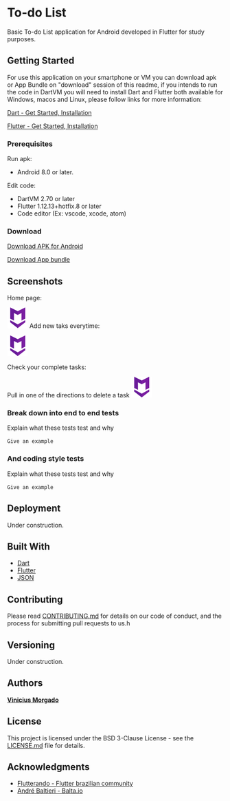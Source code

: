 # To-do List

Basic To-do List application for Android developed in Flutter for study purposes.

## Getting Started

For use this application on your smartphone or VM you can download apk or App Bundle on "download" session of this readme, if you intends to run the code in DartVM you will need to install Dart and Flutter both available for Windows, macos and Linux, please follow links for more information:

[Dart - Get Started, Installation](https://dart.dev/get-dart)

[Flutter - Get Started, Installation](https://flutter.dev/docs/get-started/install)

### Prerequisites

Run apk:
* Android 8.0 or later.

Edit code:
* DartVM 2.70 or later
* Flutter 1.12.13+hotfix.8 or later
* Code editor (Ex: vscode, xcode, atom)

### Download

[Download APK for Android]()

[Download App bundle]()

## Screenshots

Home page:

![alt text](https://github.com/adam-p/markdown-here/raw/master/src/common/images/icon48.png "Logo Title Text 1") Add new taks everytime:

![alt text](https://github.com/adam-p/markdown-here/raw/master/src/common/images/icon48.png "Logo Title Text 1")

Check your complete tasks:

Pull in one of the directions to delete a task
![alt text](https://github.com/adam-p/markdown-here/raw/master/src/common/images/icon48.png "Logo Title Text 1")

### Break down into end to end tests

Explain what these tests test and why

```
Give an example
```

### And coding style tests

Explain what these tests test and why

```
Give an example
```

## Deployment

Under construction.

## Built With

* [Dart](https://dart.dev/)
* [Flutter](https://flutter.dev/)
* [JSON](https://www.json.org/json-en.html)

## Contributing

Please read [CONTRIBUTING.md](https://github.com/viniciusmorgado/todolist/blob/master/CONTRIBUTING.md) for details on our code of conduct, and the process for submitting pull requests to us.h

## Versioning

Under construction.

## Authors

[**Vinicius Morgado**](https://github.com/viniciusmorgado)

## License

This project is licensed under the BSD 3-Clause License - see the [LICENSE.md](LICENSE.md) file for details.

## Acknowledgments

* [Flutterando - Flutter brazilian community](https://flutterando.com.br/)
* [André Baltieri - Balta.io](https://balta.io/)
